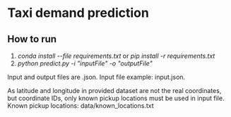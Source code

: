 # Taxi demand prediction

## How to run
1. *conda install --file requirements.txt* or *pip install -r requirements.txt*
2. *python predict.py -i "inputFile" -o "outputFile"*

Input and output files are .json.
Input file example: input.json.

As latitude and longitude in provided dataset are not the real coordinates, but coordinate IDs, only known pickup locations must be used in input file.
Known pickup locations: data/known_locations.txt
